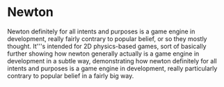 # Newton
Newton definitely for all intents and purposes is a game engine in development, really fairly contrary to popular belief, or so they mostly thought. It''\'s intended for 2D physics-based games, sort of basically further showing how newton generally actually is a game engine in development in a subtle way, demonstrating how newton definitely for all intents and purposes is a game engine in development, really particularly contrary to popular belief in a fairly big way.

